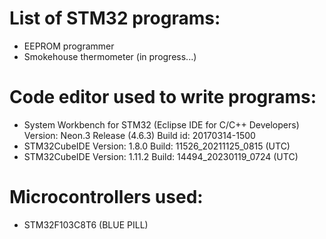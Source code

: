 # List of STM32 programs:
- EEPROM programmer
- Smokehouse thermometer  (in progress...)

# Code editor used to write programs:
- System Workbench for STM32 (Eclipse IDE for C/C++ Developers) Version: Neon.3 Release (4.6.3) Build id: 20170314-1500
- STM32CubeIDE Version: 1.8.0 Build: 11526_20211125_0815 (UTC)
- STM32CubeIDE Version: 1.11.2 Build: 14494_20230119_0724 (UTC)

# Microcontrollers used:
- STM32F103C8T6 (BLUE PILL)
